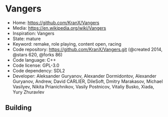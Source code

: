 # Vangers

- Home: https://github.com/KranX/Vangers
- Media: https://en.wikipedia.org/wiki/Vangers
- Inspiration: Vangers
- State: mature
- Keyword: remake, role playing, content open, racing
- Code repository: https://github.com/KranX/Vangers.git (@created 2014, @stars 620, @forks 86)
- Code language: C++
- Code license: GPL-3.0
- Code dependency: SDL2
- Developer: Aleksander Guryanov, Alexander Dormidontov, Alexander Guryanov, Andrew, David CARLIER, DileSoft, Dmitry Marakasov, Michael Vasilyev, Nikita Prianichnikov, Vasily Postnicov, Vitaliy Busko, Xiada, Yury Zhuravlev

## Building
